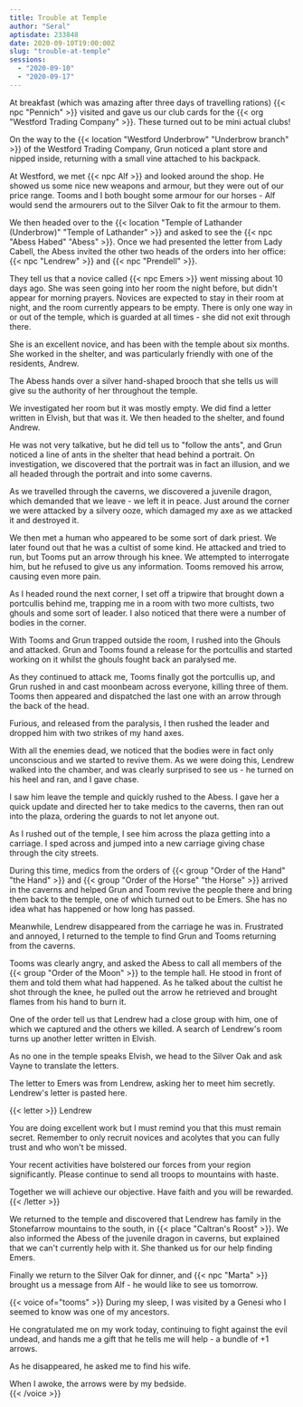 ```yaml
---
title: Trouble at Temple
author: "Seral"
aptisdate: 233848
date: 2020-09-10T19:00:00Z
slug: "trouble-at-temple"
sessions:
  - "2020-09-10"
  - "2020-09-17"
---
```


At breakfast (which was amazing after three days of travelling rations) {{< npc "Pennich" >}} visited and gave us our club cards for the {{< org "Westford Trading Company" >}}. These turned out to be mini actual clubs!

On the way to the {{< location "Westford Underbrow" "Underbrow branch" >}} of the Westford Trading Company, Grun noticed a plant store and nipped inside, returning with a small vine attached to his backpack.

At Westford, we met {{< npc Alf >}} and looked around the shop. He showed us some nice new weapons and armour, but they were out of our price range. Tooms and I both bought some armour for our horses - Alf would send the armourers out to the Silver Oak to fit the armour to them.

We then headed over to the {{< location "Temple of Lathander (Underbrow)" "Temple of Lathander" >}} and asked to see the {{< npc "Abess Habed" "Abess" >}}. Once we had presented the letter from Lady Cabell, the Abess invited the other two heads of the orders into her office: {{< npc "Lendrew" >}} and {{< npc "Prendell" >}}.

They tell us that a novice called {{< npc Emers >}} went missing about 10 days ago. She was seen going into her room the night before, but didn't appear for morning prayers. Novices are expected to stay in their room at night, and the room currently appears to be empty. There is only one way in or out of the temple, which is guarded at all times - she did not exit through there.

She is an excellent novice, and has been with the temple about six months. She worked in the shelter, and was particularly friendly with one of the residents, Andrew.

The Abess hands over a silver hand-shaped brooch that she tells us will give su the authority of her throughout the temple.

We investigated her room but it was mostly empty. We did find a letter written in Elvish, but that was it. We then headed to the shelter, and found Andrew.

He was not very talkative, but he did tell us to "follow the ants", and Grun noticed a line of ants in the shelter that head behind a portrait. On investigation, we discovered that the portrait was in fact an illusion, and we all headed through the portrait and into some caverns.

As we travelled through the caverns, we discovered a juvenile dragon, which demanded that we leave - we left it in peace. Just around the corner we were attacked by a silvery ooze, which damaged my axe as we attacked it and destroyed it.

We then met a human who appeared to be some sort of dark priest. We later found out that he was a cultist of some kind. He attacked and tried to run, but Tooms put an arrow through his knee. We attempted to interrogate him, but he refused to give us any information. Tooms removed his arrow, causing even more pain.

As I headed round the next corner, I set off a tripwire that brought down a portcullis behind me, trapping me in a room with two more cultists, two ghouls and some sort of leader. I also noticed that there were a number of bodies in the corner.

With Tooms and Grun trapped outside the room, I rushed into the Ghouls and attacked. Grun and Tooms found a release for the portcullis and started working on it whilst the ghouls fought back an paralysed me.

As they continued to attack me, Tooms finally got the portcullis up, and Grun rushed in and cast moonbeam across everyone, killing three of them. Tooms then appeared and dispatched the last one with an arrow through the back of the head.

Furious, and released from the paralysis, I then rushed the leader and dropped him with two strikes of my hand axes.

With all the enemies dead, we noticed that the bodies were in fact only unconscious and we started to revive them. As we were doing this, Lendrew walked into the chamber, and was clearly surprised to see us - he turned on his heel and ran, and I gave chase.

I saw him leave the temple and quickly rushed to the Abess. I gave her a quick update and directed her to take medics to the caverns, then ran out into the plaza, ordering the guards to not let anyone out.

As I rushed out of the temple, I see him across the plaza getting into a carriage. I sped across and jumped into a new carriage giving chase through the city streets.

During this time, medics from the orders of {{< group "Order of the Hand" "the Hand" >}} and {{< group "Order of the Horse" "the Horse" >}} arrived in the caverns and helped Grun and Toom revive the people there and bring them back to the temple, one of which turned out to be Emers. She has no idea what has happened or how long has passed.

Meanwhile, Lendrew disappeared from the carriage he was in. Frustrated and annoyed, I returned to the temple to find Grun and Tooms returning from the caverns.

Tooms was clearly angry, and asked the Abess to call all members of the {{< group "Order of the Moon" >}} to the temple hall. He stood in front of them and told them what had happened. As he talked about the cultist he shot through the knee, he pulled out the arrow he retrieved and brought flames from his hand to burn it.

One of the order tell us that Lendrew had a close group with him, one of which we captured and the others we killed. A search of Lendrew's room turns up another letter written in Elvish.

As no one in the temple speaks Elvish, we head to the Silver Oak and ask Vayne to translate the letters.

The letter to Emers was from Lendrew, asking her to meet him secretly. Lendrew's letter is pasted here.

{{< letter >}}
Lendrew

You are doing excellent work but I must remind you that this must remain secret. Remember to only recruit novices and acolytes that you can fully trust and who won't be missed.

Your recent activities have bolstered our forces from your region significantly. Please continue to send all troops to mountains with haste.

Together we will achieve our objective. Have faith and you will be rewarded.
{{< /letter >}}

We returned to the temple and discovered that Lendrew has family in the Stonefarrow mountains to the south, in {{< place "Caltran's Roost" >}}. We also informed the Abess of the juvenile dragon in caverns, but explained that we can't currently help with it. She thanked us for our help finding Emers.

Finally we return to the Silver Oak for dinner, and {{< npc "Marta" >}} brought us a message from Alf - he would like to see us tomorrow.

{{< voice of="tooms" >}}
During my sleep, I was visited by a Genesi who I seemed to know was one of my ancestors.

He congratulated me on my work today, continuing to fight against the evil undead, and hands me a gift that he tells me will help - a bundle of +1 arrows.

As he disappeared, he asked me to find his wife.

When I awoke, the arrows were by my bedside.  
{{< /voice >}}
